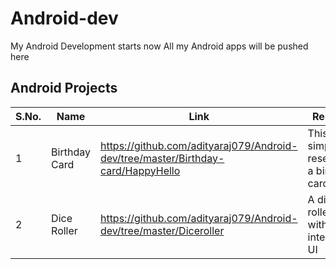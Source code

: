 # Android-dev
My Android Development starts now
All my Android apps will be pushed here

## Android Projects

S.No.  |  Name  |  Link  |  Remarks
-----  |  ----  |  ----  |  -------
1  |  Birthday Card  |  https://github.com/adityaraj079/Android-dev/tree/master/Birthday-card/HappyHello  |  This is a simple app resembling a birthday card
2  |  Dice Roller  |  https://github.com/adityaraj079/Android-dev/tree/master/Diceroller  |  A dice roller app with interactive UI
